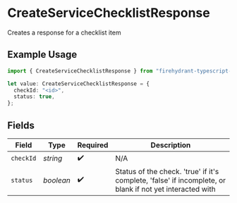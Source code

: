 # CreateServiceChecklistResponse

Creates a response for a checklist item

## Example Usage

```typescript
import { CreateServiceChecklistResponse } from "firehydrant-typescript-sdk/models/components";

let value: CreateServiceChecklistResponse = {
  checkId: "<id>",
  status: true,
};
```

## Fields

| Field                                                                                                    | Type                                                                                                     | Required                                                                                                 | Description                                                                                              |
| -------------------------------------------------------------------------------------------------------- | -------------------------------------------------------------------------------------------------------- | -------------------------------------------------------------------------------------------------------- | -------------------------------------------------------------------------------------------------------- |
| `checkId`                                                                                                | *string*                                                                                                 | :heavy_check_mark:                                                                                       | N/A                                                                                                      |
| `status`                                                                                                 | *boolean*                                                                                                | :heavy_check_mark:                                                                                       | Status of the check. 'true' if it's complete, 'false' if incomplete, or blank if not yet interacted with |